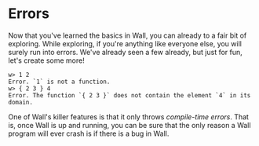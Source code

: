  # Errors

Now that you've learned the basics in Wall, you can already to a fair bit of exploring.  While exploring, if you're anything like everyone else, you will surely run into errors.  We've already seen a few already, but just for fun, let's create some more!

```
w> 1 2
Error. `1` is not a function.
w> { 2 3 } 4
Error. The function `{ 2 3 }` does not contain the element `4` in its domain.
```

One of Wall's killer features is that it only throws *compile-time errors*.  That is, once Wall is up and running, you can be sure that the only reason a Wall program will ever crash is if there is a bug in Wall.

